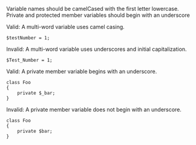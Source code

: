 Variable names should be camelCased with the first letter lowercase.  Private and protected member variables should begin with an underscore

Valid: A multi-word variable uses camel casing.
```
$testNumber = 1;
```

Invalid: A multi-word variable uses underscores and initial capitalization.
```
$Test_Number = 1;
```

Valid: A private member variable begins with an underscore.
```
class Foo
{
    private $_bar;
}
```

Invalid: A private member variable does not begin with an underscore.
```
class Foo
{
    private $bar;
}
```
